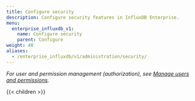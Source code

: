 ```yaml
---
title: Configure security
description: Configure security features in InfluxDB Enterprise.
menu:
  enterprise_influxdb_v1:
    name: Configure security
    parent: Configure
weight: 40
aliases:
  - /enterprise_influxdb/v1/administration/security/
---
```


_For user and permission management (authorization),
see [Manage users and permissions](/enterprise_influxdb/v1/administration/manage/users-and-permissions/)._

{{< children >}}
